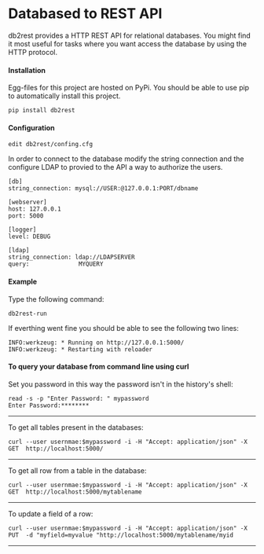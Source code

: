 Databased to REST API
=====================

db2rest provides a HTTP REST API for relational databases. You might find
it most useful for tasks where you want access the database by using the HTTP
protocol.


#### Installation
Egg-files for this project are hosted on PyPi. You should be able to use pip to automatically install this project.	
	
	pip install db2rest
	
	
#### Configuration
	
	edit db2rest/confing.cfg
	
In order to connect to the database modify the string connection and the configure LDAP to provied to the API a way to authorize the users.   
	
	[db]
	string_connection: mysql://USER:@127.0.0.1:PORT/dbname

	[webserver]
	host: 127.0.0.1
	port: 5000

	[logger]
	level: DEBUG

	[ldap]
	string_connection: ldap://LDAPSERVER
	query:				MYQUERY
	
#### Example

Type the following command:

	db2rest-run

If everthing went fine you should be able to see the following two lines:

	INFO:werkzeug: * Running on http://127.0.0.1:5000/
	INFO:werkzeug: * Restarting with reloader

	

#### To query your database from command line using curl
Set you password in this way the password isn't in the history's shell:
	
	read -s -p "Enter Password: " mypassword
	Enter Password:********
	
***

To get all tables present in the databases:
	
			
	curl --user usernmae:$mypassword -i -H "Accept: application/json" -X GET  http://localhost:5000/  
	
	
***

To get all row from a table in the database:
	
	curl --user usernmae:$mypassword -i -H "Accept: application/json" -X GET  http://localhost:5000/mytablename 
	
	
***

To update a field of a row:
		
	curl --user usernmae:$mypassword -i -H "Accept: application/json" -X PUT  -d "myfield=myvalue "http://localhost:5000/mytablename/myid 
	
***	
		
	
	
